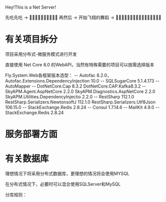 Hey!This is a Net Server!

先吃先吃 ->
🍕🍕🍕🍕🍕🍕🍕🍕🍕🍕
再然后 ->
开始飞翔的舞蹈 -> 🤸‍♂️🤸‍♂️🤸‍♂️🤸‍♂️🤸‍♂️🤸‍♂️🤸‍♂️🤸‍♂️

# 有关项目拆分
项目采用分布式-微服务模式进行开发

直接使用 Net Core 8.0 的WebAPI，当然有特殊需要的项目可以按需选择版本

Fly.System.Web各框架版本选型：
	-- Autofac 8.2.0，Autofac.Extensions.DependencyInjection 10.0
	-- SQLSugarCore 5.1.4.173
	-- AutoMapper
	-- DotNetCore.Cap 8.3.2 DotNetCore.CAP.Kafka8.3.2
	-- SkyAPM.Agent.AspNetCore 2.2.0 SkyAPM.Diagnostics.AspNetCore 2.2.0 SkyAPM.Utilities.DependencyInjectio 2.2.0
	-- RestSharp 112.1.0 RestSharp.Serializers.NewtonsoftJ 112.1.0 RestSharp.Serializers.Utf8Json 106.15.0
	-- StackExchange.Redis 2.8.24
	-- Consul 1.7.14.6
	-- MailKit 4.9.0
	-- StackExchange.Redis 2.8.24
	
# 服务部署方面



# 有关数据库
理想情况下将采用分布式数据库，更理想的情况将会使用MYSQL

在分布式情况下，必要时可以混合使用SQLServer和MySQL

分库规则：

